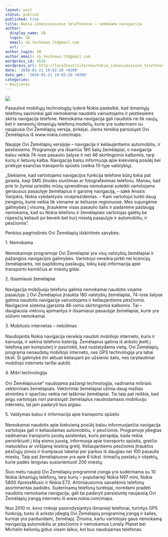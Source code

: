 ```yaml
---
layout: post
status: publish
published: true
title: Nokia išmaniuosiuose telefonuose – nemokama navigacija
author:
  display_name: SB
  login: SB
  email: sb.technews.lt@gmail.com
  url: ''
author_login: SB
author_email: sb.technews.lt@gmail.com
wordpress_id: 4528
wordpress_url: http://localhost/site/new/nokia_ismaniuosiuose_telefonuose__nemokama_navigacija_/
date: '2010-01-21 19:02:20 +0200'
date_gmt: '2010-01-21 19:02:20 +0200'
categories:
- Naujienos
---
```

<div class="imgright"><img src="http://t1.gstatic.com/images?q=tbn:amz50J3Q_jjxVM%3Ahttp://blog.commvine.com/wp-content/uploads/2009/10/Ovi-Maps-image.jpg"  /></div>
<p>Pasaulinė mobiliųjų technologijų lyderė Nokia paskelbė, kad išmaniųjų telefonų savininkai gali nemokamai naudotis vairuotojams ir pėstiesiems skirta navigacija telefone. Nemokama navigacija gali naudotis ne tik naujų, bet ir senesnių išmaniųjų telefonų modelių, kurie yra suderinami su naujausia Ovi Žemėlapių versija, pirkėjai. Jiems tereikia parsisiųsti Ovi Žemėlapius iš www.nokia.com/maps.</p>
<p>Naujoje Ovi Žemėlapių versijoje – navigacija ir keliaujantiems automobiliu, ir pėstiesiems. Programoje yra išsamūs 180 šalių žemėlapiai, o navigacija balsu veikia 74-iose pasaulio šalyse ir net 46 skirtingomis kalbomis, tarp kurių ir lietuvių kalba. Navigacija balsu informuoja apie kiekvieną posūkį bei priekyje esančias transporto spūstis (veikia 10-tyje valstybių). </p>
<p>„Siekiame, kad vartotojams navigacijos funkcija telefone būtų tokia pat įprasta, kaip SMS žinutės siuntimas ar fotografavimas telefonu. Manau, kad prie to žymiai prisidės mūsų sprendimas nemokamai suteikti vartotojams geriausius pasaulyje žemėlapius ir garsinę navigaciją, – sakė Anssis Vanjokis, Nokia vykdantysis viceprezidentas. – Kam vartotojui turėti daug įrenginių, kurie veikia tik viename ar keliuose regionuose. Mes sujungėme galimybes į visumą, įtraukėme visas pasaulio šalis ir padarėme paslaugą nemokama, kad su Nokia telefonu ir žemėlapiais vartotojas galėtų be rūpesčių keliauti po beveik bet kurį miestą pasaulyje ir automobiliu, ir pėsčiomis“. </p>
<p>Penkios pagrindinės  Ovi Žemėlapių išskirtinės savybės: </p>
<p>1. Nemokama<br />
<br />Nemokamoje programoje Ovi Žemėlapiai yra visų valstybių žemėlapiai ir pažangios navigacijos galimybės. Vartotojui nereikia pirkti nei licencijų žemėlapiams, nei papildomų paslaugų, tokių kaip informacija apie transporto kamščius ar miestų gidai.</p>
<p>2. Išsamiausi žemėlapiai<br />
<br />Navigacija mobiliuoju telefonu galima nemokamai naudotis visame pasaulyje. Į Ovi Žemėlapius įtraukta 180 valstybių žemėlapiai, 74-iose šalyse galima naudotis navigacija vairuotojams ir keliaujantiems pėsčiomis. Navigacinė sistema įgarsinta 46-iomis skirtingomis kalbomis. Tai – daugiausia vietovių apimantys ir išsamiausi pasaulyje žemėlapiai, kurie yra siūlomi nemokamai.</p>
<p>3. Mobilusis internetas – nebūtinas<br />
<br />Naudojantis Nokia navigacija nereikia naudoti mobiliojo interneto, kuris ir kainuoja, ir sekina telefono bateriją. Žemėlapius galima iš anksto įkelti į telefoną per kompiuterį ir pasirinkti, kad nustatydama vietą, Ovi Žemėlapių programa nenaudotų mobiliojo interneto, nes GPS technologija yra labai tiksli. Ši galimybė itin aktuali keliaujant po užsienio šalis, nes tarptautiniai mobiliojo interneto tarifai aukšti.</p>
<p>4. Mišri technologija<br />
<br />Ovi Žemėlapiuose“ naudojama pažangi technologija, vadinama mišriais vektoriniais žemėlapiais. Vektoriniai žemėlapiai užima daug mažiau atminties ir sparčiau veikia nei taškiniai žemėlapiai. Tai taip pat reiškia, kad jeigu vartotojas nori parsisiųsti žemėlapius naudodamasis mobiliuoju internetu, tai jam padaryti bus pigiau. </p>
<p>5. Valdymas balsu ir informacija apie transporto spūstis<br />
<br />Nemokamai naudotis apie kiekvieną posūkį balsu informuojančia navigacija vartotojas gali ir keliaudamas automobiliu, ir pėsčiomis. Programoje įdiegtas vadinamas transporto juostų asistentas, kuris perspėja, kada reikia persirikiuoti į kitą eismo juostą, informuoja apie transporto spūstis, greičio matuoklius ar viršijamą leistiną greitį. Keliaujantiems pėsčiomis įtrauktos pėsčiųjų zonos ir trumpiausi takeliai per parkus iš daugiau nei 100 pasaulio miestų. Taip pat žemėlapiuose yra apie 6 tūkst. trimačių pastatų ir objektų, kurie padės lengviau susiorientuoti 200 miestų.</p>
<p>Šiuo metu naujoji Ovi Žemėlapių programinė įranga yra suderinama su 10 Nokia išmaniųjų telefonų, tarp kurių – populiarieji Nokia N97 mini, Nokia 5800 XpressMusic ir Nokia E72. Artimiausiomis savaitėmis telefonų asortimentas padidės. Suderinamų telefonų turėtojai, norėdami pradėti naudotis nemokama navigacija, gali tai padaryti parsisiuntę naujausią Ovi Žemėlapių įrangą internetu iš www.nokia.com/maps.  </p>
<p>Nuo 2010 m. kovo rinkoje pasirodysiantys išmanieji telefonai, turintys GPS funkciją, turės iš anksto įdiegtą Ovi Žemėlapių programinę įrangą ir šalies, kurioje yra parduodami, žemėlapį. Žinoma, kartu vartotojas gaus nemokamą navigaciją automobiliu ar pėsčiomis ir nemokamus Lonely Planet bei Michelin kelionių gidus visam laikui, kol bus naudojamas telefonas.  </p>
